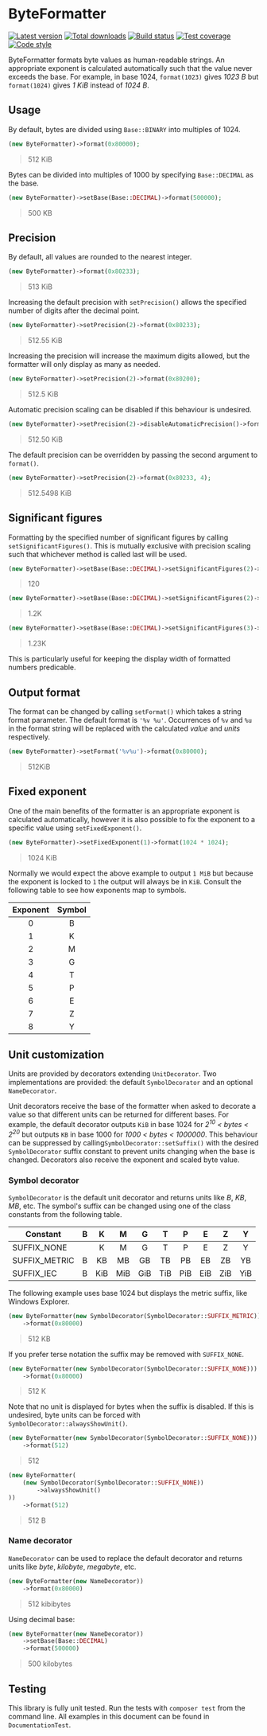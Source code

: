 ByteFormatter
=============

[![Latest version][Version image]][Releases]
[![Total downloads][Downloads image]][Downloads]
[![Build status][Build image]][Build]
[![Test coverage][Coverage image]][Coverage]
[![Code style][Style image]][Style]

ByteFormatter formats byte values as human-readable strings. An appropriate exponent is calculated automatically such
that the value never exceeds the base. For example, in base 1024, `format(1023)` gives *1023 B* but `format(1024)` gives
*1 KiB* instead of *1024 B*.

Usage
-----

By default, bytes are divided using `Base::BINARY` into multiples of 1024.

```php
(new ByteFormatter)->format(0x80000);
```
> 512 KiB

Bytes can be divided into multiples of 1000 by specifying `Base::DECIMAL` as the base.

```php
(new ByteFormatter)->setBase(Base::DECIMAL)->format(500000);
```
> 500 KB

Precision
---------

By default, all values are rounded to the nearest integer.

```php
(new ByteFormatter)->format(0x80233);
```
> 513 KiB

Increasing the default precision with `setPrecision()` allows the specified number of digits after the decimal point.

```php
(new ByteFormatter)->setPrecision(2)->format(0x80233);
```
> 512.55 KiB

Increasing the precision will increase the maximum digits allowed, but the formatter will only display as many as needed.

```php
(new ByteFormatter)->setPrecision(2)->format(0x80200);
```
> 512.5 KiB

Automatic precision scaling can be disabled if this behaviour is undesired.

```php
(new ByteFormatter)->setPrecision(2)->disableAutomaticPrecision()->format(0x80200);
```
> 512.50 KiB

The default precision can be overridden by passing the second argument to `format()`.

```php
(new ByteFormatter)->setPrecision(2)->format(0x80233, 4);
```
> 512.5498 KiB

Significant figures
-------------------

Formatting by the specified number of significant figures by calling `setSignificantFigures()`. This is mutually exclusive with precision scaling such that whichever method is called last will be used.

```php
(new ByteFormatter)->setBase(Base::DECIMAL)->setSignificantFigures(2)->format(123);
```
> 120

```php
(new ByteFormatter)->setBase(Base::DECIMAL)->setSignificantFigures(2)->format(1234);
```
> 1.2K

```php
(new ByteFormatter)->setBase(Base::DECIMAL)->setSignificantFigures(3)->format(1234);
```
> 1.23K

This is particularly useful for keeping the display width of formatted numbers predicable.

Output format
-------------

The format can be changed by calling `setFormat()` which takes a string format parameter. The default format is
`'%v %u'`. Occurrences of `%v` and `%u` in the format string will be replaced with the calculated *value* and *units*
respectively.

```php
(new ByteFormatter)->setFormat('%v%u')->format(0x80000);
```
> 512KiB

Fixed exponent
--------------

One of the main benefits of the formatter is an appropriate exponent is calculated automatically, however it is also
possible to fix the exponent to a specific value using `setFixedExponent()`.

```php
(new ByteFormatter)->setFixedExponent(1)->format(1024 * 1024);
```
> 1024 KiB

Normally we would expect the above example to output `1 MiB` but because the exponent is locked to `1` the output will
always be in `KiB`. Consult the following table to see how exponents map to symbols.

| Exponent | Symbol |
|:--------:|:------:|
|    0     |   B    |
|    1     |   K    |
|    2     |   M    |
|    3     |   G    |
|    4     |   T    |
|    5     |   P    |
|    6     |   E    |
|    7     |   Z    |
|    8     |   Y    |

Unit customization
------------------

Units are provided by decorators extending `UnitDecorator`. Two implementations are provided: the default
`SymbolDecorator` and an optional `NameDecorator`.

Unit decorators receive the base of the formatter when asked to decorate a value so that different units can be
returned for different bases. For example, the default decorator outputs `KiB` in base 1024 for
*2<sup>10</sup> < bytes < 2<sup>20</sup>* but outputs `KB` in base 1000 for *1000 < bytes < 1000000*. This behaviour
can be suppressed by calling`SymbolDecorator::setSuffix()` with the desired `SymbolDecorator` suffix constant to
prevent units changing when the base is changed. Decorators also receive the exponent and scaled byte value.

### Symbol decorator

`SymbolDecorator` is the default unit decorator and returns units like *B*, *KB*, *MB*, etc. The symbol's suffix can be
changed using one of the class constants from the following table.

| Constant      | B |  K  |  M  |  G  |  T  |  P  |  E  |  Z  |  Y  |
|---------------|:-:|:---:|:---:|:---:|:---:|:---:|:---:|:---:|:---:|
| SUFFIX_NONE   |   |  K  |  M  |  G  |  T  |  P  |  E  |  Z  |  Y  |
| SUFFIX_METRIC | B |  KB |  MB |  GB |  TB |  PB |  EB |  ZB |  YB |
| SUFFIX_IEC    | B | KiB | MiB | GiB | TiB | PiB | EiB | ZiB | YiB |

The following example uses base 1024 but displays the metric suffix, like Windows Explorer.

```php
(new ByteFormatter(new SymbolDecorator(SymbolDecorator::SUFFIX_METRIC)))
    ->format(0x80000)
```
> 512 KB

If you prefer terse notation the suffix may be removed with `SUFFIX_NONE`.

```php
(new ByteFormatter(new SymbolDecorator(SymbolDecorator::SUFFIX_NONE)))
    ->format(0x80000)
```
> 512 K

Note that no unit is displayed for bytes when the suffix is disabled. If this is undesired, byte units can be forced
with `SymbolDecorator::alwaysShowUnit()`.

```php
(new ByteFormatter(new SymbolDecorator(SymbolDecorator::SUFFIX_NONE)))
    ->format(512)
```
> 512

```php
(new ByteFormatter(
    (new SymbolDecorator(SymbolDecorator::SUFFIX_NONE))
        ->alwaysShowUnit()
))
    ->format(512)
```
> 512 B

### Name decorator

`NameDecorator` can be used to replace the default decorator and returns units like *byte*, *kilobyte*, *megabyte*,
etc.

```php
(new ByteFormatter(new NameDecorator))
    ->format(0x80000)
```
> 512 kibibytes

Using decimal base:

```php
(new ByteFormatter(new NameDecorator))
    ->setBase(Base::DECIMAL)
    ->format(500000)
```
> 500 kilobytes

Testing
-------

This library is fully unit tested. Run the tests with `composer test` from the command line. All examples
in this document can be found in `DocumentationTest`.


  [Releases]: https://github.com/ScriptFUSION/ByteFormatter/releases
  [Version image]: https://poser.pugx.org/scriptfusion/byte-formatter/version "Latest version"
  [Downloads]: https://packagist.org/packages/scriptfusion/byte-formatter
  [Downloads image]: https://poser.pugx.org/scriptfusion/byte-formatter/downloads "Total downloads"
  [Build]: https://github.com/ScriptFUSION/ByteFormatter/actions/workflows/Tests.yaml
  [Build image]: https://github.com/ScriptFUSION/ByteFormatter/actions/workflows/Tests.yaml/badge.svg "Build status"
  [Coverage]: https://coveralls.io/github/ScriptFUSION/ByteFormatter
  [Coverage image]: https://coveralls.io/repos/ScriptFUSION/ByteFormatter/badge.svg "Test coverage"
  [Style]: https://styleci.io/repos/18541340
  [Style image]: https://styleci.io/repos/18541340/shield?style=flat "Code style"

